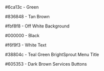 #6ca13c - Green

#836848 - Tan Brown

#fbf8f8 - Off White Background

#000000 - Black

#f6f9f3 - White Text

#38804c - Teal Green BrightSprout Menu Title

#605353 - Dark Brown Services Buttons
